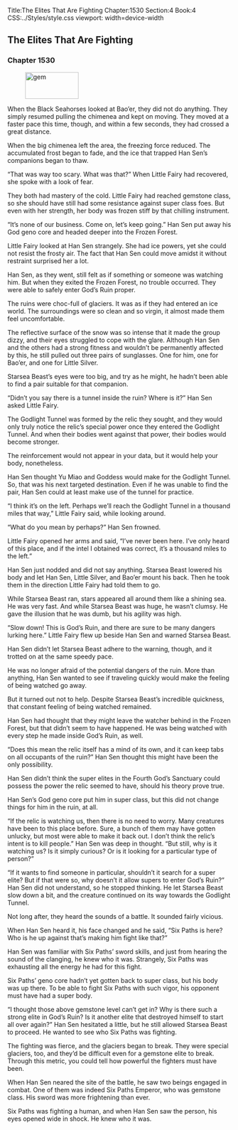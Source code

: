 Title:The Elites That Are Fighting 
Chapter:1530 
Section:4 
Book:4 
CSS:../Styles/style.css 
viewport: width=device-width
  
## The Elites That Are Fighting
### Chapter 1530 
<figure>
	<img src="../Images/gem.gif" alt="gem" id="gem" width="120" height="60" />
</figure>
  

  
  When the Black Seahorses looked at Bao’er, they did not do anything. They simply resumed pulling the chimenea and kept on moving. They moved at a faster pace this time, though, and within a few seconds, they had crossed a great distance.

When the big chimenea left the area, the freezing force reduced. The accumulated frost began to fade, and the ice that trapped Han Sen’s companions began to thaw.

“That was way too scary. What was that?” When Little Fairy had recovered, she spoke with a look of fear.

They both had mastery of the cold. Little Fairy had reached gemstone class, so she should have still had some resistance against super class foes. But even with her strength, her body was frozen stiff by that chilling instrument.

“It’s none of our business. Come on, let’s keep going.” Han Sen put away his God geno core and headed deeper into the Frozen Forest.

Little Fairy looked at Han Sen strangely. She had ice powers, yet she could not resist the frosty air. The fact that Han Sen could move amidst it without restraint surprised her a lot.

Han Sen, as they went, still felt as if something or someone was watching him. But when they exited the Frozen Forest, no trouble occurred. They were able to safely enter God’s Ruin proper.

The ruins were choc-full of glaciers. It was as if they had entered an ice world. The surroundings were so clean and so virgin, it almost made them feel uncomfortable.

The reflective surface of the snow was so intense that it made the group dizzy, and their eyes struggled to cope with the glare. Although Han Sen and the others had a strong fitness and wouldn’t be permanently affected by this, he still pulled out three pairs of sunglasses. One for him, one for Bao’er, and one for Little Silver.

Starsea Beast’s eyes were too big, and try as he might, he hadn’t been able to find a pair suitable for that companion.

“Didn’t you say there is a tunnel inside the ruin? Where is it?” Han Sen asked Little Fairy.

The Godlight Tunnel was formed by the relic they sought, and they would only truly notice the relic’s special power once they entered the Godlight Tunnel. And when their bodies went against that power, their bodies would become stronger.

The reinforcement would not appear in your data, but it would help your body, nonetheless.

Han Sen thought Yu Miao and Goddess would make for the Godlight Tunnel. So, that was his next targeted destination. Even if he was unable to find the pair, Han Sen could at least make use of the tunnel for practice.

“I think it’s on the left. Perhaps we’ll reach the Godlight Tunnel in a thousand miles that way,” Little Fairy said, while looking around.

“What do you mean by perhaps?” Han Sen frowned.

Little Fairy opened her arms and said, “I’ve never been here. I’ve only heard of this place, and if the intel I obtained was correct, it’s a thousand miles to the left.”

Han Sen just nodded and did not say anything. Starsea Beast lowered his body and let Han Sen, Little Silver, and Bao’er mount his back. Then he took them in the direction Little Fairy had told them to go.

While Starsea Beast ran, stars appeared all around them like a shining sea. He was very fast. And while Starsea Beast was huge, he wasn’t clumsy. He gave the illusion that he was dumb, but his agility was high.

“Slow down! This is God’s Ruin, and there are sure to be many dangers lurking here.” Little Fairy flew up beside Han Sen and warned Starsea Beast.

Han Sen didn’t let Starsea Beast adhere to the warning, though, and it trotted on at the same speedy pace.

He was no longer afraid of the potential dangers of the ruin. More than anything, Han Sen wanted to see if traveling quickly would make the feeling of being watched go away.

But it turned out not to help. Despite Starsea Beast’s incredible quickness, that constant feeling of being watched remained.

Han Sen had thought that they might leave the watcher behind in the Frozen Forest, but that didn’t seem to have happened. He was being watched with every step he made inside God’s Ruin, as well.

“Does this mean the relic itself has a mind of its own, and it can keep tabs on all occupants of the ruin?” Han Sen thought this might have been the only possibility.

Han Sen didn’t think the super elites in the Fourth God’s Sanctuary could possess the power the relic seemed to have, should his theory prove true.

Han Sen’s God geno core put him in super class, but this did not change things for him in the ruin, at all.

“If the relic is watching us, then there is no need to worry. Many creatures have been to this place before. Sure, a bunch of them may have gotten unlucky, but most were able to make it back out. I don’t think the relic’s intent is to kill people.” Han Sen was deep in thought. “But still, why is it watching us? Is it simply curious? Or is it looking for a particular type of person?”

“If it wants to find someone in particular, shouldn’t it search for a super elite? But if that were so, why doesn’t it allow supers to enter God’s Ruin?” Han Sen did not understand, so he stopped thinking. He let Starsea Beast slow down a bit, and the creature continued on its way towards the Godlight Tunnel.

Not long after, they heard the sounds of a battle. It sounded fairly vicious.

When Han Sen heard it, his face changed and he said, “Six Paths is here? Who is he up against that’s making him fight like that?”

Han Sen was familiar with Six Paths’ sword skills, and just from hearing the sound of the clanging, he knew who it was. Strangely, Six Paths was exhausting all the energy he had for this fight.

Six Paths’ geno core hadn’t yet gotten back to super class, but his body was up there. To be able to fight Six Paths with such vigor, his opponent must have had a super body.

“I thought those above gemstone level can’t get in? Why is there such a strong elite in God’s Ruin? Is it another elite that destroyed himself to start all over again?” Han Sen hesitated a little, but he still allowed Starsea Beast to proceed. He wanted to see who Six Paths was fighting.

The fighting was fierce, and the glaciers began to break. They were special glaciers, too, and they’d be difficult even for a gemstone elite to break. Through this metric, you could tell how powerful the fighters must have been.

When Han Sen neared the site of the battle, he saw two beings engaged in combat. One of them was indeed Six Paths Emperor, who was gemstone class. His sword was more frightening than ever.

Six Paths was fighting a human, and when Han Sen saw the person, his eyes opened wide in shock. He knew who it was.
